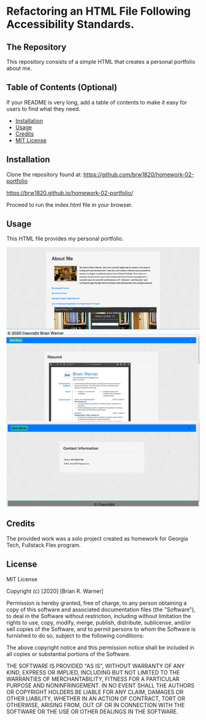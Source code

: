# Refactoring an HTML File Following Accessibility Standards.

## The Repository

This repository consists of a simple HTML that creates a personal portfolio about me.

## Table of Contents (Optional)

If your README is very long, add a table of contents to make it easy for users to find what they need.

* [Installation](#installation)
* [Usage](#usage)
* [Credits](#credits)
* [MIT License](#mit_license)

## Installation

Clone the repository found at:
https://github.com/brw1820/homework-02-portfolio

https://brw1820.github.io/homework-02-portfolio/

Proceed to run the index.html file in your browser.

## Usage 

This HTML file provides my personal portfolio.

![Test-Application](./Assets/aboutme2.PNG)
![Test Application](./Assets/Resume1.PNG)
![Test Application](./Assets/contact1.PNG)

## Credits

The provided work was a solo project created as homework for Georgia Tech, Fullstack Flex program.

## License

MIT License

Copyright (c) [2020] [Brian R. Warner]

Permission is hereby granted, free of charge, to any person obtaining a copy
of this software and associated documentation files (the "Software"), to deal
in the Software without restriction, including without limitation the rights
to use, copy, modify, merge, publish, distribute, sublicense, and/or sell
copies of the Software, and to permit persons to whom the Software is
furnished to do so, subject to the following conditions:

The above copyright notice and this permission notice shall be included in all
copies or substantial portions of the Software.

THE SOFTWARE IS PROVIDED "AS IS", WITHOUT WARRANTY OF ANY KIND, EXPRESS OR
IMPLIED, INCLUDING BUT NOT LIMITED TO THE WARRANTIES OF MERCHANTABILITY,
FITNESS FOR A PARTICULAR PURPOSE AND NONINFRINGEMENT. IN NO EVENT SHALL THE
AUTHORS OR COPYRIGHT HOLDERS BE LIABLE FOR ANY CLAIM, DAMAGES OR OTHER
LIABILITY, WHETHER IN AN ACTION OF CONTRACT, TORT OR OTHERWISE, ARISING FROM,
OUT OF OR IN CONNECTION WITH THE SOFTWARE OR THE USE OR OTHER DEALINGS IN THE
SOFTWARE.